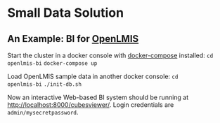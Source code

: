 # Small Data Solution

## An Example: BI for [OpenLMIS](http://openlmis.org/)

Start the cluster in a docker console with [docker-compose](https://docs.docker.com/compose/) installed:
<code>cd openlmis-bi</code>
<code>docker-compose up</code>


Load OpenLMIS sample data in another docker console:
<code>cd openlmis-bi</code>
<code>./init-db.sh</code>

Now an interactive Web-based BI system should be running at [http://localhost:8000/cubesviewer/](http://localhost:8000/cubesviewer/). Login credentials are <code>admin/mysecretpassword</code>.